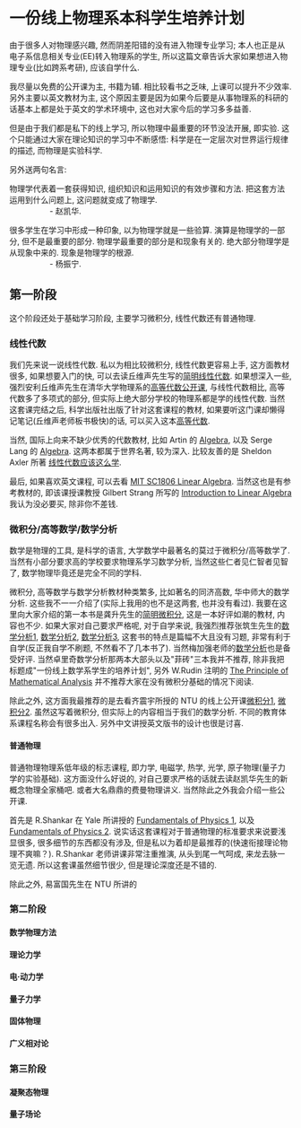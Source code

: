 # 一份线上物理系本科学生培养计划

由于很多人对物理感兴趣, 然而阴差阳错的没有进入物理专业学习; 本人也正是从电子系信息相关专业(EE)转入物理系的学生, 所以这篇文章告诉大家如果想进入物理专业(比如跨系考研), 应该自学什么.

我尽量以免费的公开课为主, 书籍为辅. 相比较看书之乏味, 上课可以提升不少效率. 另外主要以英文教材为主, 这个原因主要是因为如果今后要是从事物理系的科研的话基本上都是处于英文的学术环境中, 这也对大家今后的学习多多益善.

但是由于我们都是私下的线上学习, 所以物理中最重要的环节没法开展, 即实验. 这个只能通过大家在理论知识的学习中不断感悟: 科学是在一定层次对世界运行规律的描述, 而物理是实验科学.

另外送两句名言:

物理学代表着一套获得知识, 组织知识和运用知识的有效步骤和方法. 把这套方法运用到什么问题上, 这问题就变成了物理学.  
&emsp; &emsp; &emsp; &emsp; - 赵凯华.

很多学生在学习中形成一种印象, 以为物理学就是一些验算. 演算是物理学的一部分, 但不是最重要的部分. 物理学最重要的部分是和现象有关的. 绝大部分物理学是从现象中来的. 现象是物理学的根源.  
&emsp; &emsp; &emsp; &emsp; - 杨振宁.

## 第一阶段

这个阶段还处于基础学习阶段, 主要学习微积分, 线性代数还有普通物理.

### 线性代数

我们先来说一说线性代数. 私以为相比较微积分, 线性代数更容易上手, 这方面教材很多, 如果想要入门的快, 可以去读丘维声先生写的[简明线性代数](https://book.douban.com/subject/1247847/). 如果想深入一些, 强烈安利丘维声先生在清华大学物理系的[高等代数公开课](https://www.bilibili.com/video/av39523603), 与线性代数相比, 高等代数多了多项式的部分, 但实际上绝大部分学校的物理系都是学的线性代数. 当然这套课完结之后, 科学出版社出版了针对这套课程的教材, 如果要听这门课却懒得记笔记(丘维声老师板书极快)的话, 可以买入这本[高等代数](https://book.douban.com/subject/23114342/).

当然, 国际上向来不缺少优秀的代数教材, 比如 Artin 的 [Algebra](ttps://book.douban.com/subject/5496239/), 以及 Serge Lang 的 [Algebra](https://book.douban.com/subject/1462025/). 这两本都属于世界名著, 较为深入. 比较友善的是 Sheldon Axler 所著 [线性代数应该这么学](https://book.douban.com/subject/3715623/).

最后, 如果喜欢英文课程, 可以去看 [MIT SC1806 Linear Algebra](https://www.bilibili.com/video/av36568126?). 当然这也是有参考教材的, 即该课授课教授 Gilbert Strang 所写的 [Introduction to Linear Algebra](https://book.douban.com/subject/3582335/) 我认为没必要买, 除非你不差钱.

### 微积分/高等数学/数学分析

数学是物理的工具, 是科学的语言, 大学数学中最著名的莫过于微积分/高等数学了. 当然有小部分要求高的学校要求物理系学习数学分析, 当然这些仁者见仁智者见智了, 数学物理毕竟还是完全不同的学科.

微积分, 高等数学与数学分析教材种类繁多, 比如著名的同济高数, 华中师大的数学分析. 这些我不一一介绍了(实际上我用的也不是这两套, 也并没有看过). 我要在这里向大家介绍的第一本书是龚升先生的[简明微积分](https://book.douban.com/subject/2025549/), 这是一本好评如潮的教材, 内容也不少. 如果大家对自己要求严格呢, 对于自学来说, 我强烈推荐张筑生先生的[数学分析1](https://book.douban.com/subject/1130381/), [数学分析2](https://book.douban.com/subject/1130384/), [数学分析3](https://book.douban.com/subject/1122660/), 这套书的特点是篇幅不大且没有习题, 非常有利于自学(反正我自学不刷题, 不然看不了几本书了). 当然梅加强老师的[数学分析](https://book.douban.com/subject/6750826/)也是备受好评. 当然卓里奇数学分析那两本大部头以及"菲砖"三本我并不推荐, 除非我把标题成"一份线上数学系学生的培养计划", 另外 W.Rudin 注明的 [The Principle of Mathematical Analysis](https://book.douban.com/subject/1230288/) 并不推荐大家在没有微积分基础的情况下阅读.

除此之外, 这方面我最推荐的是去看齐震宇所授的 NTU 的线上公开课[微积分1](https://www.bilibili.com/video/av40859191), [微积分2](https://www.bilibili.com/video/av41382014). 虽然这写着微积分, 但实际上的内容相当于我们的数学分析. 不同的教育体系课程名称会有很多出入. 另外中文讲授英文版书的设计也很是讨喜.

#### 普通物理

普通物理物理系低年级的标志课程, 即力学, 电磁学, 热学, 光学, 原子物理(量子力学的实验基础). 这方面没什么好说的, 对自己要求严格的话就去读赵凯华先生的新概念物理全家桶吧. 或者大名鼎鼎的费曼物理讲义. 当然除此之外我会介绍一些公开课.

首先是 R.Shankar 在 Yale 所讲授的 [Fundamentals of Physics 1](http://open.163.com/special/fundamentalsofphysics/), 以及 [Fundamentals of Physics 2](http://open.163.com/special/opencourse/physicsii.html). 说实话这套课程对于普通物理的标准要求来说要浅显很多, 很多细节的东西都没有涉及, 但是私以为着却是最推荐的(快速衔接理论物理不爽嘛？). R.Shankar 老师讲课非常注重推演, 从头到尾一气呵成, 来龙去脉一览无遗. 所以这套课虽然细节很少, 但是理论深度还是不错的.

除此之外, 易富国先生在 NTU 所讲的

### 第二阶段

#### 数学物理方法

#### 理论力学

#### 电·动力学

#### 量子力学

#### 固体物理

#### 广义相对论

### 第三阶段

#### 凝聚态物理

#### 量子场论
